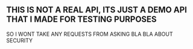 ## THIS IS NOT A REAL API, ITS JUST A DEMO API THAT I MADE FOR TESTING PURPOSES

SO I WONT TAKE ANY REQUESTS FROM ASKING BLA BLA ABOUT SECURITY
